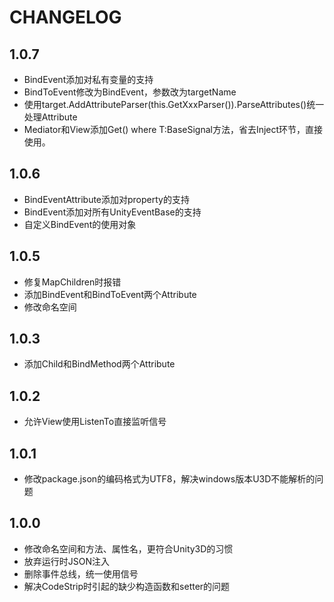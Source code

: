 ﻿# CHANGELOG
## 1.0.7
+ BindEvent添加对私有变量的支持
+ BindToEvent修改为BindEvent，参数改为targetName
+ 使用target.AddAttributeParser(this.GetXxxParser()).ParseAttributes()统一处理Attribute
+ Mediator和View添加Get<T>() where T:BaseSignal方法，省去Inject环节，直接使用。
## 1.0.6
+ BindEventAttribute添加对property的支持
+ BindEvent添加对所有UnityEventBase的支持
+ 自定义BindEvent的使用对象
## 1.0.5
+ 修复MapChildren时报错
+ 添加BindEvent和BindToEvent两个Attribute
+ 修改命名空间
## 1.0.3
+ 添加Child和BindMethod两个Attribute
## 1.0.2
+ 允许View使用ListenTo直接监听信号
## 1.0.1
+ 修改package.json的编码格式为UTF8，解决windows版本U3D不能解析的问题
## 1.0.0
+ 修改命名空间和方法、属性名，更符合Unity3D的习惯
+ 放弃运行时JSON注入
+ 删除事件总线，统一使用信号
+ 解决CodeStrip时引起的缺少构造函数和setter的问题